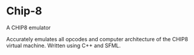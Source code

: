 # Chip-8
A CHIP8 emulator

Accurately emulates all opcodes and computer architecture of the CHIP8 virtual machine. Written using C++ and SFML.
